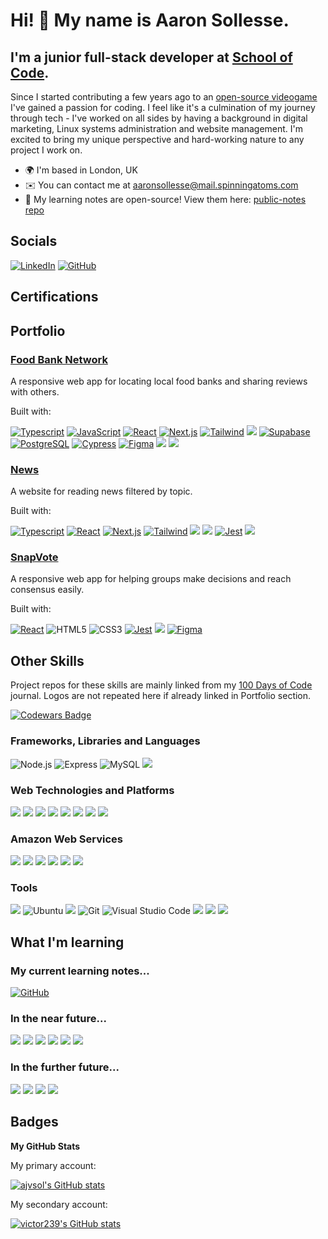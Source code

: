 Hi! 👋 My name is Aaron Sollesse.
============================

I'm a junior full-stack developer at <a href="https://www.linkedin.com/school/school-of-code/">School of Code</a>.
-------------------------------

<!-- Profile made with: https://www.profileme.dev/ -->

Since I started contributing a few years ago to an [open-source videogame](https://github.com/BeeStation/BeeStation-Hornet/pulls?q=is%3Apr+author%3Avictor239+is%3Aclosed) I've gained a passion for coding. I feel like it's a culmination of my journey through tech - I've worked on all sides by having a background in digital marketing, Linux systems administration and website management. I'm excited to bring my unique perspective and hard-working nature to any project I work on.

* 🌍 I'm based in London, UK
* ✉️ You can contact me at [aaronsollesse@mail.spinningatoms.com](mailto:aaronsollesse@mail.spinningatoms.com)
* 🧠 My learning notes are open-source! View them here: [public-notes repo](https://github.com/ajvsol/public-notes)

## Socials

<div>
  <a href="https://www.linkedin.com/in/aaron-sollesse" target="_blank" rel="noreferrer"><img src="https://img.shields.io/badge/-Linkedin-0077B5.svg?logo=linkedin&style=for-the-badge" alt="LinkedIn"></a>
  <a href="https://www.github.com/ajvsol" target="_blank" rel="noreferrer"><img src="https://img.shields.io/badge/GitHub-181717.svg?style=for-the-badge&logo=GitHub&logoColor=white" alt="GitHub"></a>
</div>

## Certifications
<div data-iframe-width="150" data-iframe-height="270" data-share-badge-id="30680c11-f92d-4303-beed-b48a4c238a79" data-share-badge-host="https://www.credly.com"></div><script type="text/javascript" async src="//cdn.credly.com/assets/utilities/embed.js"></script>
<div data-iframe-width="150" data-iframe-height="270" data-share-badge-id="f9c567ac-cffb-4a09-835e-a100868c47b8" data-share-badge-host="https://www.credly.com"></div><script type="text/javascript" async src="//cdn.credly.com/assets/utilities/embed.js"></script>


## Portfolio

### [Food Bank Network](https://github.com/ajvsol/FoodBankNetwork)
A responsive web app for locating local food banks and sharing reviews with others.

Built with:
<div>
  <a href="https://www.typescriptlang.org" target="_blank" rel="noreferrer"><img src="https://img.shields.io/badge/TypeScript-3178C6.svg?style=for-the-badge&logo=TypeScript&logoColor=white" alt="Typescript"></a>
  <a href="https://www.javascript.com/" target="_blank" rel="noreferrer"><img src="https://img.shields.io/badge/JavaScript-F7DF1E.svg?style=for-the-badge&logo=JavaScript&logoColor=black" alt="JavaScript"></a>
  <a href="https://reactjs.org/" target="_blank" rel="noreferrer"><img src="https://img.shields.io/badge/React-61DAFB.svg?style=for-the-badge&logo=React&logoColor=black" alt="React"></a>
  <a href="https://nextjs.org/" target="_blank" rel="noreferrer"><img src="https://img.shields.io/badge/Next.js-000000.svg?style=for-the-badge&logo=nextdotjs&logoColor=white" alt="Next.js"></a>
  <a href="https://tailwindcss.com/" target="_blank" rel="noreferrer"><img src="https://img.shields.io/badge/Tailwind%20CSS-06B6D4.svg?style=for-the-badge&logo=Tailwind-CSS&logoColor=white" alt="Tailwind"></a>
  <a href="https://vercel.com" target="_blank" rel="noreferrer"><img src="https://img.shields.io/badge/-Vercel-000000.svg?logo=vercel&style=for-the-badge"></a>
  <a href="https://supabase.com/" target="_blank" rel="noreferrer"><img src="https://img.shields.io/badge/Supabase-3ECF8E.svg?style=for-the-badge&logo=Supabase&logoColor=white" alt="Supabase"></a>
  <a href="https://www.postgresql.org/" target="_blank" rel="noreferrer"><img src="https://img.shields.io/badge/PostgreSQL-4169E1.svg?style=for-the-badge&logo=PostgreSQL&logoColor=white" alt="PostgreSQL"></a>
  <a href="https://www.cypress.io/" target="_blank" rel="noreferrer"><img src="https://img.shields.io/badge/Cypress-17202C.svg?style=for-the-badge&logo=Cypress&logoColor=white" alt="Cypress"></a>
  <a href="https://www.figma.com/" target="_blank" rel="noreferrer"><img src="https://img.shields.io/badge/Figma-F24E1E.svg?style=for-the-badge&logo=Figma&logoColor=white" alt="Figma"></a>
  <a href="https://www.canva.com/" target="_blank" rel="noreferrer"><img src="https://img.shields.io/badge/-Canva-000000.svg?logo=canva&style=for-the-badge"></a>
  <a href="https://www.npmjs.com/" target="_blank" rel="noreferrer"><img src="https://img.shields.io/badge/-Npm-CB3837.svg?logo=npm&style=for-the-badge"></a>
</div>

### [News](https://github.com/ajvsol/News)
A website for reading news filtered by topic.

Built with:
<div>
	<a href="https://www.typescriptlang.org" target="_blank" rel="noreferrer"><img src="https://img.shields.io/badge/TypeScript-3178C6.svg?style=for-the-badge&logo=TypeScript&logoColor=white" alt="Typescript"></a>
	<a href="https://reactjs.org/" target="_blank" rel="noreferrer"><img src="https://img.shields.io/badge/React-61DAFB.svg?style=for-the-badge&logo=React&logoColor=black" alt="React"></a>
	<a href="https://nextjs.org/" target="_blank" rel="noreferrer"><img src="https://img.shields.io/badge/Next.js-000000.svg?style=for-the-badge&logo=nextdotjs&logoColor=white" alt="Next.js"></a>
	<a href="https://tailwindcss.com/" target="_blank" rel="noreferrer"><img src="https://img.shields.io/badge/Tailwind%20CSS-06B6D4.svg?style=for-the-badge&logo=Tailwind-CSS&logoColor=white" alt="Tailwind"></a>
  <a href="https://vercel.com" target="_blank" rel="noreferrer"><img src="https://img.shields.io/badge/-Vercel-000000.svg?logo=vercel&style=for-the-badge"></a>
	<a href="https://testing-library.com/" target="_blank" rel="noreferrer"><img src="https://img.shields.io/badge/-Testing%20Library-ffffff.svg?logo=testinglibrary&style=for-the-badge"></a>
	<a href="https://jestjs.io/" target="_blank" rel="noreferrer"><img src="https://img.shields.io/badge/Jest-C21325.svg?style=for-the-badge&logo=Jest&logoColor=white" alt="Jest"></a>
	<a href="https://github.com" target="_blank" rel="noreferrer"><img src="https://img.shields.io/badge/GitHub%20Actions-ffffff.svg?style=for-the-badge&logo=github&logoColor=black"></a>
</div>

### [SnapVote](https://github.com/ajvsol/SnapVote)
A responsive web app for helping groups make decisions and reach consensus easily. 

Built with:
<div>
  <a href="https://reactjs.org/" target="_blank" rel="noreferrer"><img src="https://img.shields.io/badge/React-61DAFB.svg?style=for-the-badge&logo=React&logoColor=black" alt="React"></a>
  <img src="https://img.shields.io/badge/HTML5-E34F26.svg?style=for-the-badge&logo=HTML5&logoColor=white" alt="HTML5">
  <img src="https://img.shields.io/badge/CSS3-1572B6.svg?style=for-the-badge&logo=CSS3&logoColor=white" alt="CSS3">
  <a href="https://jestjs.io/" target="_blank" rel="noreferrer"><img src="https://img.shields.io/badge/Jest-C21325.svg?style=for-the-badge&logo=Jest&logoColor=white" alt="Jest"></a>
  <a href="https://testing-library.com/" target="_blank" rel="noreferrer"><img src="https://img.shields.io/badge/-Testing%20Library-ffffff.svg?logo=testinglibrary&style=for-the-badge"></a>
  <a href="https://www.figma.com/" target="_blank" rel="noreferrer"><img src="https://img.shields.io/badge/Figma-F24E1E.svg?style=for-the-badge&logo=Figma&logoColor=white" alt="Figma"></a>
</div>

## Other Skills
Project repos for these skills are mainly linked from my [100 Days of Code](https://github.com/ajvsol/100-days-of-code) journal. Logos are not repeated here if already linked in Portfolio section. 

<a href="https://www.codewars.com/users/aaronjvsol"><img src="https://www.codewars.com/users/aaronjvsol/badges/large?theme=dark" alt="Codewars Badge"/></a>

### Frameworks, Libraries and Languages
<div>
  <img src="https://img.shields.io/badge/Node.js-339933.svg?style=for-the-badge&logo=nodedotjs&logoColor=white" alt="Node.js">
  <img src="https://img.shields.io/badge/Express-000000.svg?style=for-the-badge&logo=Express&logoColor=white" alt="Express">
  <img src="https://img.shields.io/badge/MySQL-4479A1.svg?style=for-the-badge&logo=MySQL&logoColor=white" alt="MySQL">
  <img src="https://img.shields.io/badge/-Lets%20encrypt-003A70.svg?logo=letsencrypt&style=for-the-badge">
</div>

### Web Technologies and Platforms
<div>
  <img src="https://img.shields.io/badge/-Docker-004d80.svg?logo=docker&style=for-the-badge">
  <img src="https://img.shields.io/badge/-Amazon%20Web%20Services-232F3E.svg?logo=amazonaws&style=for-the-badge">
  <img src="https://img.shields.io/badge/-Digitalocean-000000.svg?logo=digitalocean&style=for-the-badge">
  <img src="https://img.shields.io/badge/-Heroku-430098.svg?logo=heroku&style=for-the-badge">
  <img src="https://img.shields.io/badge/-Netlify-FFFFFF.svg?logo=netlify&style=for-the-badge">
  <img src="https://img.shields.io/badge/-Wordpress-21759B.svg?logo=wordpress&style=for-the-badge">
  <img src="https://img.shields.io/badge/-Magento-d1d1e0.svg?logo=magento&style=for-the-badge">
  <img src="https://img.shields.io/badge/-Json-000000.svg?logo=json&style=for-the-badge">
</div>

### Amazon Web Services
<div>
  <img src="https://img.shields.io/badge/-S3-232F3E.svg?logo=amazons3&style=for-the-badge">
  <img src="https://img.shields.io/badge/-EC2-C21325.svg?logo=amazonec2&style=for-the-badge">
  <img src="https://img.shields.io/badge/-RDS-000000.svg?logo=amazonrds&style=for-the-badge">
  <img src="https://img.shields.io/badge/-CloudWatch-d1d1e0.svg?logo=amazoncloudwatch&style=for-the-badge">
  <img src="https://img.shields.io/badge/-VPC-269539.svg?style=for-the-badge">
  <img src="https://img.shields.io/badge/-Route%2053-3178C6.svg?style=for-the-badge">
</div>

### Tools
<div>
  <img src="https://img.shields.io/badge/-Linux-000000.svg?logo=linux&style=for-the-badge">
  <img src="https://img.shields.io/badge/Ubuntu-FFFFFF.svg?style=for-the-badge&logo=Ubuntu&logoColor=E95420" alt="Ubuntu">
  <img src="https://img.shields.io/badge/-NixOS-000000.svg?logo=nixos&style=for-the-badge">
  <img src="https://img.shields.io/badge/Git-F05032.svg?style=for-the-badge&logo=Git&logoColor=white" alt="Git">
  <img src="https://img.shields.io/badge/Visual%20Studio%20Code-007ACC.svg?style=for-the-badge&logo=visualstudiocode&logoColor=white" alt="Visual Studio Code">
  <img src="https://img.shields.io/badge/-Postman-FFFFFF.svg?logo=postman&style=for-the-badge">
  <img src="https://img.shields.io/badge/-Prettier-000000.svg?logo=prettier&style=for-the-badge">
  <img src="https://img.shields.io/badge/-Eslint-4B32C3.svg?logo=eslint&style=for-the-badge">
</div>

## What I'm learning
### My current learning notes...
<a href="https://github.com/ajvsol/public-notes" target="_blank" rel="noreferrer"><img src="https://img.shields.io/badge/GitHub-181717.svg?style=for-the-badge&logo=GitHub&logoColor=white" alt="GitHub"></a>

### In the near future...
<div align="left">
  <img src="https://img.shields.io/badge/-Graphql-E10098.svg?logo=graphql&style=for-the-badge">
  <img src="https://img.shields.io/badge/-tRPC-17202C.svg?logo=trpc&style=for-the-badge">
  <img src="https://img.shields.io/badge/-Mongodb-003300.svg?logo=mongodb&style=for-the-badge">
  <img src="https://img.shields.io/badge/-Prisma-000000.svg?logo=prisma&style=for-the-badge">
  <img src="https://img.shields.io/badge/-Web%20components-ffffff.svg?logo=webcomponents.org&style=for-the-badge">
  <img src="https://img.shields.io/badge/-Firebase-000000.svg?logo=firebase&style=for-the-badge">
</div>

### In the further future...
<div align="left">
  <img src="https://img.shields.io/badge/-Flutter-02569B.svg?logo=flutter&style=for-the-badge">
  <img src="https://img.shields.io/badge/-Rust-000000.svg?logo=rust&style=for-the-badge">
  <img src="https://img.shields.io/badge/-Python-FFFFFF.svg?logo=python&style=for-the-badge">
  <img src="https://img.shields.io/badge/-Clojure-000000.svg?logo=clojure&style=for-the-badge">
</div>


## Badges

<b>My GitHub Stats</b>

My primary account: 

<a href="http://www.github.com/ajvsol"><img src="https://github-readme-stats.vercel.app/api?username=ajvsol&show_icons=true&hide=issues,&count_private=true&title_color=facc15&text_color=ffffff&icon_color=0891b2&bg_color=1c1917&hide_border=true&show_icons=true" alt="ajvsol's GitHub stats" /></a>

My secondary account:

<a href="http://www.github.com/victor239"><img src="https://github-readme-stats.vercel.app/api?username=victor239&show_icons=true&hide=issues,&count_private=true&title_color=facc15&text_color=ffffff&icon_color=0891b2&bg_color=1c1917&hide_border=true&show_icons=true" alt="victor239's GitHub stats" /></a>

<!--
**ajvsol/ajvsol** is a ✨ _special_ ✨ repository because its `README.md` (this file) appears on your GitHub profile.

Here are some ideas to get you started:

- 🔭 I’m currently working on ...
- 🌱 I’m currently learning ...
- 👯 I’m looking to collaborate on ...
- 🤔 I’m looking for help with ...
- 💬 Ask me about ...
- 📫 How to reach me: ...
- 😄 Pronouns: ...
- ⚡ Fun fact: ...
-->
